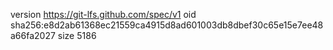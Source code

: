 version https://git-lfs.github.com/spec/v1
oid sha256:e8d2ab61368ec21559ca4915d8ad601003db8dbef30c65e15e7ee48a66fa2027
size 5186
